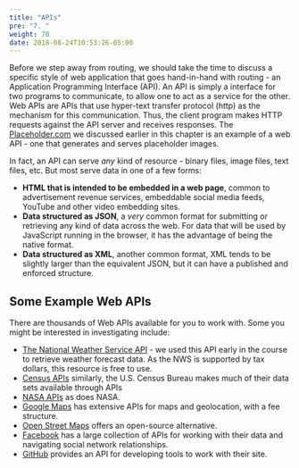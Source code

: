 ```yaml
---
title: "APIs"
pre: "7. "
weight: 70
date: 2018-08-24T10:53:26-05:00
---
```


Before we step away from routing, we should take the time to discuss a specific style of web application that goes hand-in-hand with routing - an Application Programming Interface (API).  An API is simply a interface for two programs to communicate, to allow one to act as a service for the other.  Web APIs are APIs that use hyper-text transfer protocol (http) as the mechanism for this communication.  Thus, the client program makes HTTP requests against the API server and receives responses.  The [Placeholder.com](https://placeholder.com/) we discussed earlier in this chapter is an example of a web API - one that generates and serves placeholder images.

In fact, an API can serve _any_ kind of resource - binary files, image files, text files, etc.  But most serve data in one of a few forms:

* **HTML that is intended to be embedded in a web page**, common to advertisement revenue services, embeddable social media feeds, YouTube and other video embedding sites.
* **Data structured as JSON**, a _very_ common format for submitting or retrieving any kind of data across the web. For data that will be used by JavaScript running in the browser, it has the advantage of being the native format.
* **Data structured as XML**, another common format, XML tends to be slightly larger than the equivalent JSON, but it can have a published and enforced structure.

## Some Example Web APIs

There are thousands of Web APIs available for you to work with.  Some you might be interested in investigating include:
* [The National Weather Service API](https://www.weather.gov/documentation/services-web-api) - we used this API early in the course to retrieve weather forecast data. As the NWS is supported by tax dollars, this resource is free to use.
* [Census APIs](https://www.census.gov/data/developers/data-sets.html) similarly, the U.S. Census Bureau makes much of their data sets available through APIs
* [NASA APIs](https://api.nasa.gov/) as does NASA.
* [Google Maps](https://developers.google.com/maps/documentation) has extensive APIs for maps and geolocation, with a fee structure.
* [Open Street Maps](https://wiki.openstreetmap.org/wiki/API) offers an open-source alternative.
* [Facebook](https://developers.facebook.com/docs/apis-and-sdks/) has a large collection of APIs for working with their data and navigating social network relationships.
* [GitHub](https://developer.github.com/v3/) provides an API for developing tools to work with their site.
